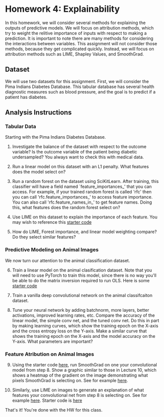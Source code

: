 # Homework 4: Explainability
In this homework, we will consider several methods for explaining the outputs of predictive models. We will focus on attribution methods, which try to weight the relitive importance of inputs with respect to making a prediction. It is important to note there are many methods for considering the interactions between variables. This assignment will not consider those methods, because they get complicated quickly. Instead, we will focus on attribution methods such as LIME, Shapley Values, and SmoothGrad. 




## Dataset

We will use two datasets for this assignment. First, we will consider the Pima Indians Diabetes Database. This tabular database has several health diagnostic measures such as blood pressure, and the goal is to predict if a patient has diabetes. 


## Analysis Instructions

### Tabular Data

Starting with the Pima Indians Diabetes Database. 

1. Investigate the balance of the dataset with respect to the outcome variable? Is the outcome variable of the patient being diabetic undersampled? You always want to check this with medical data. 

2. Run a linear model on this dataset with an L1 penalty. What features does the model select on? 

3. Run a random forest on the dataset using SciKitLearn. After training, this classifier will have a field named `feature_importances_' that you can access. For example, if your trained random forest is called 'rfc' then you can call 'rfc.feature_importances_' to access feature importance. You can also call 'rfc.feature_names_in_' to get feature names. Doing this, what features does the random forest select on? 

4. Use LIME on this dataset to explain the importance of each feature. You may wish to reference this [starter code](https://www.kaggle.com/code/prashant111/explain-your-model-predictions-with-lime)

5. How do LIME, Forest importance, and linear model weighting compare? Do they select similar features? 


### Predictive Modeling on Animal Images

We now turn our attention to the animal classification dataset. 

6. Train a linear model on the animal clasification dataset. Note that you will need to use PyTorch to train this model, since there is no way you'll be able to do the matrix inversion required to run OLS. Here is some [starter code](https://github.com/yunjey/pytorch-tutorial/blob/master/tutorials/01-basics/feedforward_neural_network/main.py)

7. Train a vanilla deep convolutional network on the animal classifcaiton dataset. 

8. Tune your neural network by adding batchnorm, more layers, better activations, improved learning rates, etc. Compare the accuracy of the linear model, the simple conv net, and the tuned conv net. Do this in part by making learning curves, which show the training epoch on the X-axis and the cross entropy loss on the Y-axis. Make a similar curve that shows the training epoch on the X-axis and the model accuracy on the Y-axis. What parameters are important? 


### Feature Atribution on Animal Images

9. Using the starter code [here](google.com), run SmoothGrad on one your convolutional model from step 8. Show a graphic similar to those in Lecture 10, which shows a heatmap of the gradient on the image demonstrating what pixels SmoothGrad is selecting on. See for example [here](https://www.semanticscholar.org/paper/SmoothGrad%3A-removing-noise-by-adding-noise-Smilkov-Thorat/f538dca4def5167a32fbc12107b69a05f0c9d832/figure/2).

10. Similarly, use LIME on images to generate an explanation of what features your convolutional net from step 8 is selecting on. See for example [here](https://raw.githubusercontent.com/marcotcr/lime/master/doc/images/images.png). Starter code is [here](google.com)

That's it! You're done with the HW for this class. 

